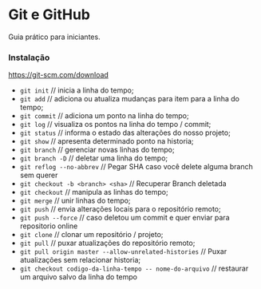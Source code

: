 # Git e GitHub

Guia prático para iniciantes.

### Instalação

https://git-scm.com/download

* `git init` // inicia a linha do tempo;
* `git add` // adiciona ou atualiza mudanças para item para a linha do tempo;
* `git commit` // adiciona um ponto na linha do tempo;
* `git log` // visualiza os pontos na linha do tempo / commit;
* `git status` // informa o estado das alterações do nosso projeto;
* `git show` // apresenta determinado ponto na historia;
* `git branch` // gerenciar novas linhas do tempo;
* `git branch -D` // deletar uma linha do tempo;
* `git reflog --no-abbrev` // Pegar SHA caso você delete alguma branch sem querer
* `git checkout -b <branch> <sha>` // Recuperar Branch deletada
* `git checkout` // manipula as linhas do tempo;
* `git merge` // unir linhas do tempo;
* `git push` // envia alterações locais para o repositório remoto;
* `git push --force` // caso deletou um commit e quer enviar para repositorio online
* `git clone` // clonar um repositório / projeto;
* `git pull` // puxar atualizações do repositório remoto;
* `git pull origin master --allow-unrelated-histories` // Puxar atualizações sem relacionar historia;
* `git checkout codigo-da-linha-tempo -- nome-do-arquivo` // restaurar um arquivo salvo da linha do tempo
